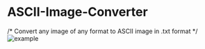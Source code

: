 # ASCII-Image-Converter
/* Convert any image of any format to ASCII image in .txt format */
![example](https://user-images.githubusercontent.com/66129931/154820453-577fce85-8f5e-41f1-90f1-431b9987be08.png)

